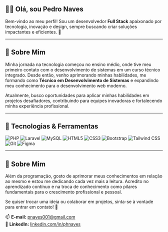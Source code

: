 ## 👨‍💻 Olá, sou **Pedro Naves**  

Bem-vindo ao meu perfil! Sou um desenvolvedor **Full Stack** apaixonado por tecnologia, inovação e design, sempre buscando criar soluções impactantes e eficientes. 🚀  

---

## 💼 Sobre Mim  

Minha jornada na tecnologia começou no ensino médio, onde tive meu primeiro contato com o desenvolvimento de sistemas em um curso técnico integrado. Desde então, venho aprimorando minhas habilidades, me formando como **Técnico em Desenvolvimento de Sistemas** e expandindo meu conhecimento para o desenvolvimento web moderno.  

Atualmente, busco oportunidades para aplicar minhas habilidades em projetos desafiadores, contribuindo para equipes inovadoras e fortalecendo minha experiência profissional.  

---

## 🚀 Tecnologias & Ferramentas  

<p align="left">
  <img src="https://img.shields.io/badge/PHP-777BB4?style=for-the-badge&logo=php&logoColor=white" alt="PHP" />
  <img src="https://img.shields.io/badge/Laravel-FF2D20?style=for-the-badge&logo=laravel&logoColor=white" alt="Laravel" />
  <img src="https://img.shields.io/badge/MySQL-4479A1?style=for-the-badge&logo=mysql&logoColor=white" alt="MySQL" />
  <img src="https://img.shields.io/badge/HTML5-E34F26?style=for-the-badge&logo=html5&logoColor=white" alt="HTML5" />
  <img src="https://img.shields.io/badge/CSS3-1572B6?style=for-the-badge&logo=css3&logoColor=white" alt="CSS3" />
  <img src="https://img.shields.io/badge/Bootstrap-7952B3?style=for-the-badge&logo=bootstrap&logoColor=white" alt="Bootstrap" />
  <img src="https://img.shields.io/badge/Tailwind%20CSS-38B2AC?style=for-the-badge&logo=tailwind-css&logoColor=white" alt="Tailwind CSS" />
  <img src="https://img.shields.io/badge/Git-F05032?style=for-the-badge&logo=git&logoColor=white" alt="Git" />
  <img src="https://img.shields.io/badge/Figma-F24E1E?style=for-the-badge&logo=figma&logoColor=white" alt="Figma" />
</p>  

---

## 🎯 Sobre Mim  

Além da programação, gosto de aprimorar meus conhecimentos em relação ao mesmo e estou me dedicando cada vez mais a leitura. Acredito no aprendizado contínuo e na troca de conhecimento como pilares fundamentais para o crescimento profissional e pessoal.  

Se quiser trocar uma ideia ou colaborar em projetos, sinta-se à vontade para entrar em contato! 💬  

📫 **E-mail:** [pnaves001@gmail.com](mailto:pnaves001@gmail.com)  
🔗 **LinkedIn:** [linkedin.com/in/phnaves](https://www.linkedin.com/in/phnaves)  
